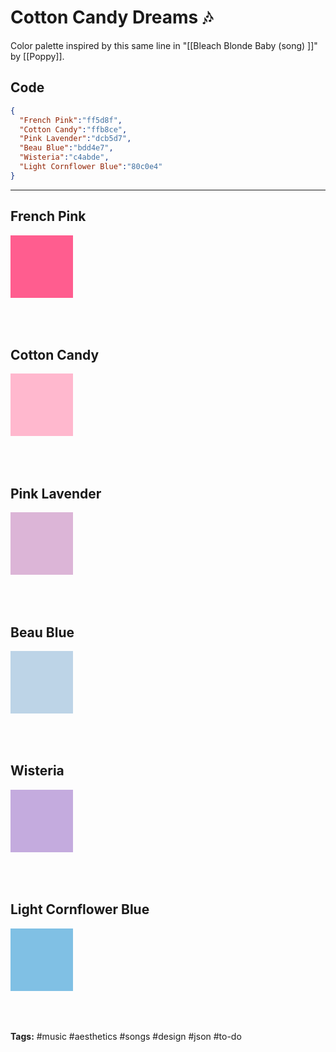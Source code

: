 # Cotton Candy Dreams 🎶

Color palette inspired by this same line in "[[Bleach Blonde Baby (song) ]]" by [[Poppy]].

## Code

```json
{
  "French Pink":"ff5d8f",
  "Cotton Candy":"ffb8ce",
  "Pink Lavender":"dcb5d7",
  "Beau Blue":"bdd4e7",
  "Wisteria":"c4abde",
  "Light Cornflower Blue":"80c0e4"
}
```

[//]: # (TODO: Add code palettes to a JSON collection of snippets)

***

## French Pink

<svg>
    <rect width="100" height="100" fill="#FF5D8F"/>
</svg>

## Cotton Candy

<svg>
    <rect width="100" height="100" fill="#FFB8CE"/>
</svg>

## Pink Lavender

<svg>
    <rect width="100" height="100" fill="#DCB5D7"/>
</svg>

## Beau Blue

<svg>
    <rect width="100" height="100" fill="#BDD4E7"/>
</svg>

## Wisteria 

<svg>
    <rect width="100" height="100" fill="#C4ABDE"/>
</svg>

## Light Cornflower Blue 

<svg>
    <rect width="100" height="100" fill="#80C0E4"/>
</svg>

**Tags:** #music #aesthetics #songs #design #json #to-do

